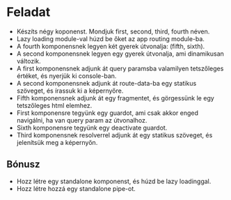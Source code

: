 # Feladat

- Készíts négy koponenst. Mondjuk first, second, third, fourth néven.
- Lazy loading module-val húzd be őket az app routing module-ba.
- A fourth komponensnek legyen két gyerek útvonalja: (fifth, sixth).
- A second komponensnek legyen egy gyerek útvonalja, ami dinamikusan változik.
- A first komponensnek adjunk át query paramsba valamilyen tetszőleges értéket, és nyerjük ki console-ban.
- A second komponensnek adjunk át route-data-ba egy statikus szöveget, és írassuk ki a képernyőre.
- Fifth komponensnek adjunk át egy fragmentet, és görgessünk le egy tetszőleges html elemhez.
- First komponensre tegyünk egy guardot, ami csak akkor enged navigálni, ha van query param az útvonalhoz.
- Sixth komponensre tegyünk egy deactivate guardot.
- Third komponensnek resolverrel adjunk át egy statikus szöveget, és jelenítsük meg a képernyőn.


## Bónusz

- Hozz létre egy standalone komponenst, és húzd be lazy loadinggal.
- Hozz létre hozzá egy standalone pipe-ot.
